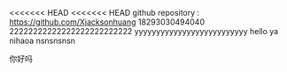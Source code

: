 <<<<<<< HEAD
<<<<<<< HEAD
github repository : https://github.com/Xjacksonhuang
18293030494040
22222222222222222222222222
yyyyyyyyyyyyyyyyyyyyyyyyyy
hello ya nihaoa
nsnsnsnsn

你好吗
